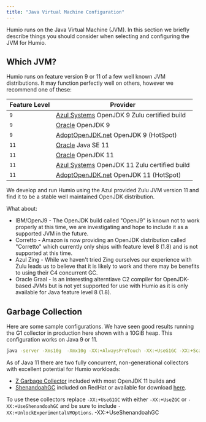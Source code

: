 ```yaml
---
title: "Java Virtual Machine Configuration"
---
```


Humio runs on the Java Virtual Machine (JVM).  In this section we briefly describe things you should consider
when selecting and configuring the JVM for Humio.

## Which JVM?

Humio runs on feature version 9 or 11 of a few well known JVM distributions.  It may function perfectly well
on others, however we recommend one of these:

| Feature Level  | Provider                                                   |
|----------------|------------------------------------------------------------|
| `9`            | [Azul Systems](https://www.azul.com/downloads/zulu/) OpenJDK 9 Zulu certified build
| `9`            | [Oracle](https://jdk.java.net/archive/) OpenJDK 9
| `9`            | [AdoptOpenJDK.net](https://adoptopenjdk.net/releases.html?variant=openjdk9&jvmVariant=hotspot) OpenJDK 9 (HotSpot)
| `11`           | [Oracle](https://www.oracle.com/technetwork/java/javase/downloads/jdk11-downloads-5066655.html) Java SE 11
| `11`           | [Oracle](https://jdk.java.net/archive/) OpenJDK 11
| `11`           | [Azul Systems](https://www.azul.com/downloads/zulu/) OpenJDK 11 Zulu certified build
| `11`           | [AdoptOpenJDK.net](https://adoptopenjdk.net/releases.html?variant=openjdk11&jvmVariant=hotspot) OpenJDK 11 (HotSpot)

We develop and run Humio using the Azul provided Zulu JVM version 11 and find it to be a stable well maintained OpenJDK distribution.

What about:

* IBM/OpenJ9 - The OpenJDK build called "OpenJ9" is known not to work properly at this time, we are investigating and hope to include it as a supported JVM in the future.
* Corretto - Amazon is now providing an OpenJDK distribution called "Corretto" which currently only ships with feature level 8 (1.8) and is not supported at this time.
* Azul Zing - While we haven't tried Zing ourselves our experience with Zulu leads us to believe that it is likely to work and there may be benefits to using their C4 concurrent GC.
* Oracle Graal - Is an interesting alterntiave C2 compiler for OpenJDK-based JVMs but is not yet supported for use with Humio as it is only available for Java feature level 8 (1.8).

## Garbage Collection

Here are some sample configurations.  We have seen good results running the G1 collector in production here shown with a 10GiB heap.
This configuration works on Java 9 or 11.
```bash
java -server -Xms10g  -Xmx10g -XX:+AlwaysPreTouch -XX:+UseG1GC -XX:+ScavengeBeforeFullGC -XX:+DisableExplicitGC
```

As of Java 11 there are two fully concurrent, non-generational collectors with excellent potential for Humio workloads:

* [Z Garbage Collector](https://wiki.openjdk.java.net/display/zgc/Main) included with most OpenJDK 11 builds and
* [ShenandoahGC](https://wiki.openjdk.java.net/display/shenandoah/Main) included on RedHat or available for download [here](https://builds.shipilev.net/openjdk-shenandoah-jdk11/).

To use these collectors replace `-XX:+UseG1GC` with either `-XX:+UseZGC` or `-XX:+UseShenandoahGC` and be sure to include `-XX:+UnlockExperimentalVMOptions`.
-XX:+UseShenandoahGC
